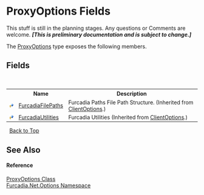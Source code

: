 # ProxyOptions Fields
This stuff is still in the planning stages. Any questions or Comments are welcome. _**\[This is preliminary documentation and is subject to change.\]**_

The <a href="T_Furcadia_Net_Options_ProxyOptions">ProxyOptions</a> type exposes the following members.


## Fields
&nbsp;<table><tr><th></th><th>Name</th><th>Description</th></tr><tr><td>![Protected field](media/protfield.gif "Protected field")</td><td><a href="F_Furcadia_Net_Options_ClientOptions_FurcadiaFilePaths">FurcadiaFilePaths</a></td><td>
Furcadia Paths File Path Structure.
 (Inherited from <a href="T_Furcadia_Net_Options_ClientOptions">ClientOptions</a>.)</td></tr><tr><td>![Protected field](media/protfield.gif "Protected field")</td><td><a href="F_Furcadia_Net_Options_ClientOptions_FurcadiaUtilities">FurcadiaUtilities</a></td><td>
Furcadia Utilities
 (Inherited from <a href="T_Furcadia_Net_Options_ClientOptions">ClientOptions</a>.)</td></tr></table>&nbsp;
<a href="#proxyoptions-fields">Back to Top</a>

## See Also


#### Reference
<a href="T_Furcadia_Net_Options_ProxyOptions">ProxyOptions Class</a><br /><a href="N_Furcadia_Net_Options">Furcadia.Net.Options Namespace</a><br />